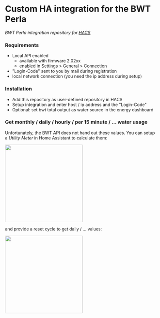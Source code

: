 # Custom HA integration for the BWT Perla

_BWT Perla integration repository for [HACS](https://github.com/custom-components/hacs)._

### Requirements

* Local API enabled
    * available with firmware 2.02xx
    * enabled in Settings > General > Connection
* "Login-Code" sent to you by mail during registration
* local network connection (you need the ip address during setup)

### Installation

* Add this repository as user-defined repository in HACS
* Setup integration and enter host / ip address and the "Login-Code"
* Optional: set bwt total output as water source in the energy dashboard

### Get monthly / daily / hourly / per 15 minute / ... water usage

Unfortunately, the BWT API does not hand out these values. You can setup a _Utility Meter_ in Home Assistant to calculate them:

<img src="https://github.com/dkarv/hacs-bwt-perla/assets/3708591/f93f6c56-245b-42d7-83f4-0c652dd7268b" height="256" >

and provide a reset cycle to get daily / ... values:

<img src="https://github.com/dkarv/hacs-bwt-perla/assets/3708591/880e827b-b11e-4eb6-8f0e-bd683b50c0a2" height="256" >

